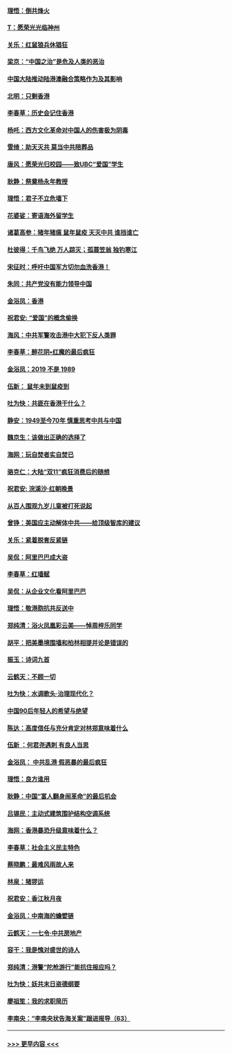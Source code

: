 #### [理悟：倒共烽火](../pages/nsc993/n11668844.md?t=11202233) 
#### [T：愿荣光光临神州](../pages/nsc993/n11668421.md?t=11202233) 
#### [关乐：红鼠狼兵休猖狂](../pages/nsc993/n11668378.md?t=11202233) 
#### [梁京：“中国之治”是危及人类的恶治](../pages/nsc993/n11668328.md?t=11202233) 
#### [中国大陆推动陆港澳融合策略作为及其影响](../pages/nsc993/n11668157.md?t=11202233) 
#### [北明：只剩香港](../pages/nsc993/n11668002.md?t=11202233) 
#### [李春草：历史会记住香港](../pages/nsc993/n11667927.md?t=11202233) 
#### [杨吒：西方文化革命对中国人的伤害极为阴毒](../pages/nsc993/n11664521.md?t=11202233) 
#### [雪绮：助天灭共 莫当中共陪葬品](../pages/nsc993/n11662650.md?t=11202233) 
#### [唐风：愿荣光归校园——致UBC“爱国”学生](../pages/nsc993/n11662194.md?t=11202233) 
#### [耿静：祭奠杨永年教授](../pages/nsc993/n11662514.md?t=11202233) 
#### [理悟：君子不立危墙下](../pages/nsc993/n11662172.md?t=11202233) 
#### [花婆娑：寄语海外留学生](../pages/nsc993/n11662121.md?t=11202233) 
#### [诸葛高参：猪年猪瘟 鼠年鼠疫 天灭中共 谁挡谁亡](../pages/nsc993/n11661980.md?t=11202233) 
#### [杜彼得：千鸟飞绝 万人踪灭；孤蓑笠翁 独钓寒江](../pages/nsc993/n11661170.md?t=11202233) 
#### [宋征时：呼吁中国军方切勿血洗香港！](../pages/nsc993/n11415318.md?t=11202233) 
#### [朱同：共产党没有能力领导中国](../pages/nsc993/n11660421.md?t=11202233) 
#### [金浴凤：香港](../pages/nsc993/n11660419.md?t=11202233) 
#### [祝君安: “爱国”的概念偷换](../pages/nsc993/n11659706.md?t=11202233) 
#### [海风：中共军警攻击港中大犯下反人类罪](../pages/nsc993/n11659632.md?t=11202233) 
#### [李春草：醉花阴•红魔的最后疯狂](../pages/nsc993/n11659287.md?t=11202233) 
#### [金浴凤：2019 不是 1989](../pages/nsc993/n11657663.md?t=11202233) 
#### [伍新： 鼠年未到鼠疫到](../pages/nsc993/n11655098.md?t=11202233) 
#### [吐为快：共匪在香港干什么？](../pages/nsc993/n11654891.md?t=11202233) 
#### [静安：1949至今70年 慎重思考中共与中国](../pages/nsc993/n11651244.md?t=11202233) 
#### [魏京生：该做出正确的选择了](../pages/nsc993/n11653084.md?t=11202233) 
#### [海网：玩自焚者实自焚已](../pages/nsc993/n11652423.md?t=11202233) 
#### [骆克仁：大陆“双11”疯狂消费后的随想](../pages/nsc993/n11652305.md?t=11202233) 
#### [祝君安: 浣溪沙·红朝晚景](../pages/nsc993/n11652258.md?t=11202233) 
#### [从百人围观九岁儿童被打死说起](../pages/nsc993/n11651030.md?t=11202233) 
#### [曾铮：美国应主动解体中共——给顶级智库的建议](../pages/nsc993/n11649888.md?t=11202233) 
#### [关乐：紧着脱套反紧链](../pages/nsc993/n11649069.md?t=11202233) 
#### [吴侃：阿里巴巴成大盗](../pages/nsc993/n11645523.md?t=11202233) 
#### [李春草：红墙赋](../pages/nsc993/n11646389.md?t=11202233) 
#### [吴侃：从企业文化看阿里巴巴](../pages/nsc993/n11645476.md?t=11202233) 
#### [理悟：敬港胞抗共反送中](../pages/nsc993/n11645466.md?t=11202233) 
#### [郑纯清：浴火凤凰彩云美——悼周梓乐同学](../pages/nsc993/n11645155.md?t=11202233) 
#### [胡平：把美墨境围墙和柏林相提并论是错误的](../pages/nsc993/n11645134.md?t=11202233) 
#### [振玉：诗词九首](../pages/nsc993/n11644081.md?t=11202233) 
#### [云鹤天：不顾一切](../pages/nsc993/n11643508.md?t=11202233) 
#### [吐为快：水调歌头·治理现代化？](../pages/nsc993/n11643485.md?t=11202233) 
#### [中国90后年轻人的希望与绝望](../pages/nsc993/n11642317.md?t=11202233) 
#### [陈达：高度信任与充分肯定对林郑意味着什么](../pages/nsc993/n11641441.md?t=11202233) 
#### [伍新 ：何君尧遇刺 有良人当思](../pages/nsc993/n11641503.md?t=11202233) 
#### [金浴凤： 中共乱港  假恶暴的最后疯狂](../pages/nsc993/n11641495.md?t=11202233) 
#### [理悟：良方谁用](../pages/nsc993/n11641463.md?t=11202233) 
#### [耿静：中国“富人翻身闹革命”的最后机会](../pages/nsc993/n11640655.md?t=11202233) 
#### [吕锡民：主动式建筑围护结构空调系统](../pages/nsc993/n11640168.md?t=11202233) 
#### [海网：香港暴恐升级意味着什么？](../pages/nsc993/n11635904.md?t=11202233) 
#### [李春草：社会主义民主特色](../pages/nsc993/n11634657.md?t=11202233) 
#### [蔡晓鹏：最难风雨故人来](../pages/nsc993/n11633145.md?t=11202233) 
#### [林泉：猪猡运](../pages/nsc993/n11631469.md?t=11202233) 
#### [祝君安：香江秋月夜](../pages/nsc993/n11631440.md?t=11202233) 
#### [金浴凤：中南海的蟾嬖链](../pages/nsc993/n11631290.md?t=11202233) 
#### [云鹤天：一七令·中共房地产](../pages/nsc993/n11630084.md?t=11202233) 
#### [容干：我是愧对盛世的诗人](../pages/nsc993/n11630059.md?t=11202233) 
#### [郑纯清：港警“陀枪游行”能抗住报应吗？](../pages/nsc993/n11629999.md?t=11202233) 
#### [吐为快：妖共末日盗德纲要](../pages/nsc993/n11628610.md?t=11202233) 
#### [廖祖笙：我的求职简历](../pages/nsc993/n11628492.md?t=11202233) 
#### [李南央：“李南央状告海关案”跟进报导（63）](../pages/nsc993/n11627039.md?t=11202233) 

----
#### [ >>> 更早内容 <<< ](../indexes/nsc993-earlier.md)
